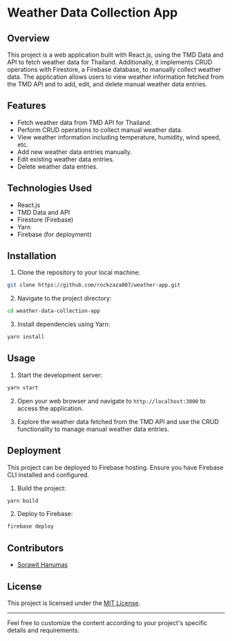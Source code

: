 # Weather Data Collection App

## Overview

This project is a web application built with React.js, using the TMD Data and API to fetch weather data for Thailand. Additionally, it implements CRUD operations with Firestore, a Firebase database, to manually collect weather data. The application allows users to view weather information fetched from the TMD API and to add, edit, and delete manual weather data entries.

## Features

- Fetch weather data from TMD API for Thailand.
- Perform CRUD operations to collect manual weather data.
- View weather information including temperature, humidity, wind speed, etc.
- Add new weather data entries manually.
- Edit existing weather data entries.
- Delete weather data entries.

## Technologies Used

- React.js
- TMD Data and API
- Firestore (Firebase)
- Yarn
- Firebase (for deployment)

## Installation

1. Clone the repository to your local machine:

```bash
git clone https://github.com/rockzaza007/weather-app.git
```

2. Navigate to the project directory:

```bash
cd weather-data-collection-app
```

3. Install dependencies using Yarn:

```bash
yarn install
```

## Usage

1. Start the development server:

```bash
yarn start
```

2. Open your web browser and navigate to `http://localhost:3000` to access the application.

3. Explore the weather data fetched from the TMD API and use the CRUD functionality to manage manual weather data entries.

## Deployment

This project can be deployed to Firebase hosting. Ensure you have Firebase CLI installed and configured.

1. Build the project:

```bash
yarn build
```

2. Deploy to Firebase:

```bash
firebase deploy
```

## Contributors

- [Sorawit Hanumas](https://github.com/rockzaza007)

## License

This project is licensed under the [MIT License](LICENSE).

---

Feel free to customize the content according to your project's specific details and requirements.